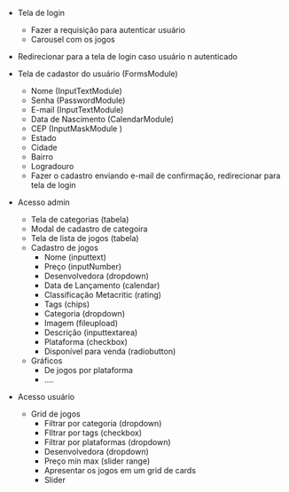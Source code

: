 - Tela de login
  - Fazer a requisição para autenticar usuário
  - Carousel com os jogos
- Redirecionar para a tela de login caso usuário n autenticado

- Tela de cadastor do usuário (FormsModule)
  - Nome (InputTextModule)
  - Senha (PasswordModule)
  - E-mail (InputTextModule)
  - Data de Nascimento (CalendarModule)
  - CEP (InputMaskModule )
  - Estado 
  - Cidade
  - Bairro
  - Logradouro
  - Fazer o cadastro enviando e-mail de confirmação, redirecionar para tela de login

- Acesso admin
  - Tela de categorias (tabela)
  - Modal de cadastro de categoira
  - Tela de lista de jogos (tabela)
  - Cadastro de jogos
    - Nome (inputtext)
    - Preço (inputNumber)
    - Desenvolvedora  (dropdown)
    - Data de Lançamento (calendar)
    - Classificação Metacritic (rating)
    - Tags (chips)
    - Categoria (dropdown)
    - Imagem (fileupload)
    - Descrição (inputtextarea)
    - Plataforma (checkbox)
    - Disponível para venda (radiobutton)
  - Gráficos
    - De jogos por plataforma
    - ....


- Acesso usuário
  - Grid de jogos
    - Filtrar por categoria  (dropdown)
    - FIltrar por tags (checkbox)
    - Filtrar por plataformas (dropdown)
    - Desenvolvedora (dropdown)
    - Preço min max (slider range)
    - Apresentar os jogos em um grid de cards
    - Slider 

